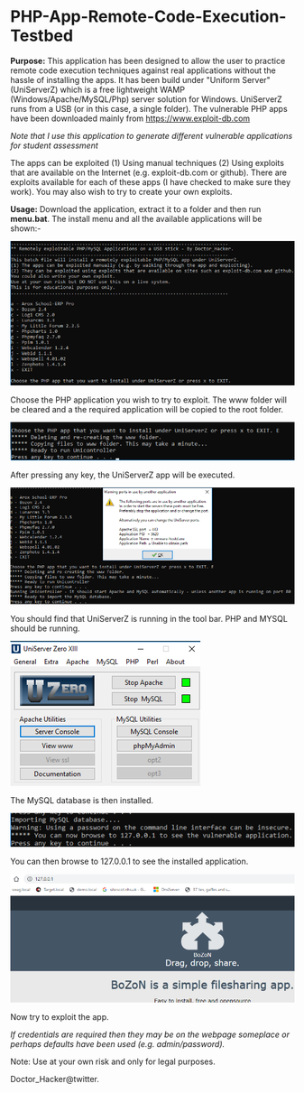 # PHP-App-Remote-Code-Execution-Testbed

**Purpose:**
This application has been designed to allow the user to practice remote code execution techniques against real applications without the hassle of installing the apps. It has been build under "Uniform Server" (UniServerZ) which is a free lightweight WAMP (Windows/Apache/MySQL/Php) server solution for Windows. UniServerZ runs from a USB (or in this case, a single folder). The vulnerable PHP apps have been downloaded mainly from https://www.exploit-db.com 

_Note that I use this application to generate different vulnerable applications for student assessment_

The apps can be exploited (1) Using manual techniques (2) Using exploits that are available on the Internet (e.g. exploit-db.com or github). There are exploits available for each of these apps (I have checked to make sure they work). You may also wish to try to create your own exploits.

**Usage:** 
Download the application, extract it to a folder and then run **menu.bat**. The install menu and all the available applications will be shown:-

![alt text](https://github.com/Doctor-Hacker/PHP-App-Remote-Code-Execution-Testbed/blob/master/menu.png)

Choose the PHP application you wish to try to exploit. The www folder will be cleared and a the required application will be copied to the root folder.

![alt text](https://github.com/Doctor-Hacker/PHP-App-Remote-Code-Execution-Testbed/blob/master/menu2.png)

After pressing any key, the UniServerZ app will be executed.

![alt text](https://github.com/Doctor-Hacker/PHP-App-Remote-Code-Execution-Testbed/blob/master/menu3.png)

You should find that UniServerZ is running in the tool bar. PHP and MYSQL should be running.

![alt text](https://github.com/Doctor-Hacker/PHP-App-Remote-Code-Execution-Testbed/blob/master/menu4.png)

The MySQL database is then installed. 

![alt text](https://github.com/Doctor-Hacker/PHP-App-Remote-Code-Execution-Testbed/blob/master/menu5.png)

You can then browse to 127.0.0.1 to see the installed application.

![alt text](https://github.com/Doctor-Hacker/PHP-App-Remote-Code-Execution-Testbed/blob/master/menu6.png)


Now try to exploit the app.

_If credentials are required then they may be on the webpage someplace or perhaps defaults have been used (e.g. admin/password)._

Note: Use at your own risk and only for legal purposes.  

Doctor_Hacker@twitter.

